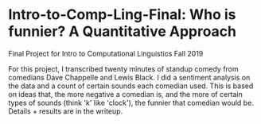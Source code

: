 # Intro-to-Comp-Ling-Final: Who is funnier? A Quantitative Approach
Final Project for Intro to Computational Linguistics Fall 2019

For this project, I transcribed twenty minutes of standup comedy from comedians Dave Chappelle and Lewis Black. I did a sentiment analysis on the data and a count of certain sounds each comedian used. This is based on ideas that, the more negative a comedian is, and the more of certain types of sounds (think 'k' like 'clock'), the funnier that comedian would be. Details + results are in the writeup.
